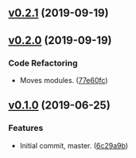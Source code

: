 <a name="v0.2.1"></a>
## [v0.2.1](https://github.com/alexseitsinger/eslint-config-react/compare/v0.2.0...v0.2.1) (2019-09-19)


<a name="v0.2.0"></a>
## [v0.2.0](https://github.com/alexseitsinger/eslint-config-react/compare/v0.1.0...v0.2.0) (2019-09-19)

### Code Refactoring
- Moves modules. ([77e60fc](https://github.com/alexseitsinger/eslint-config-react/commit/77e60fc8057fe63f94464eb158477a076ef973ed))


<a name="v0.1.0"></a>
## [v0.1.0](https://github.com/alexseitsinger/eslint-config-react/compare/6c29a9b6903847728b0080a7c856e92661769fe8...v0.1.0) (2019-06-25)

### Features
- Initial commit, master. ([6c29a9b](https://github.com/alexseitsinger/eslint-config-react/commit/6c29a9b6903847728b0080a7c856e92661769fe8))


